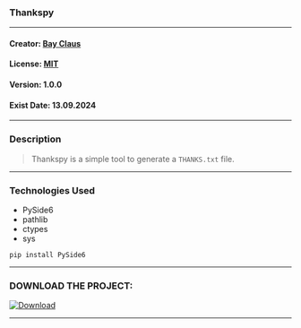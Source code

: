### Thankspy
___
#### Creator: [Bay Claus](https://github.com/BayClaus)
#### License: [MIT](https://github.com/BayClaus/thankspy?tab=MIT-1-ov-file)
#### Version: 1.0.0
#### Exist Date: 13.09.2024
___
### Description
> Thankspy is a simple tool to generate a `THANKS.txt` file.
___
### Technologies Used
- PySide6
- pathlib
- ctypes
- sys
```
pip install PySide6
```
___
### DOWNLOAD THE PROJECT:
[![Download](https://img.shields.io/badge/Download-green?style=for-the-badge)](https://github.com/BayClaus/thankspy/archive/refs/heads/main.zip)
___
